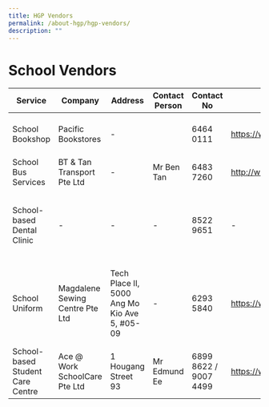 ```yaml
---
title: HGP Vendors
permalink: /about-hgp/hgp-vendors/
description: ""
---
```

# School Vendors

| Service | Company | Address | Contact Person | Contact No | Website | Additional Info |
| -------- | -------- | -------- | -------- | -------- | -------- | -------- |
| School Bookshop     | Pacific Bookstores    | -     |      | 6464 0111    | https://www.pacificbookstores.com/    | Opening Hours: 8.30am - 3.30pm     |
| School Bus Services     | BT & Tan Transport Pte Ltd    | -    | Mr Ben Tan    | 6483 7260     | http://www.btntan.com/    | -     |
| School-based Dental Clinic     | -     | - | -     | 8522 9651     | -     | Opening Hours: Mon - Thurs: 8am - 5.30pm, Fri: 8am - 5pm. Lunch time: 1pm - 2pm     |
| School Uniform     | Magdalene Sewing Centre Pte Ltd     | Tech Place II, 5000 Ang Mo Kio Ave 5, #05-09     | -     | 6293 5840     | https://www.magdalene.com.sg/    | Opening Hours: Mon to Fri: 9am to 4pm. Sat & Sun: Closed (Strictly for appointments only)    |
| School-based Student Care Centre     | Ace @ Work SchoolCare Pte Ltd     | 1 Hougang Street 93     | Mr Edmund Ee | 6899 8622 / 9007 4499| https://www.aceatwork.com.sg/     | c/o Hougang Pri Sch     |